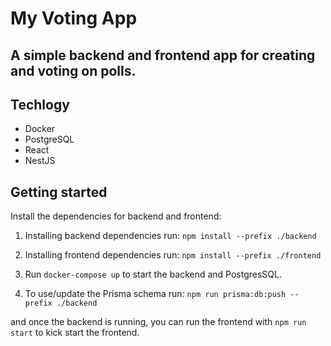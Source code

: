 # My Voting App

## A simple backend and frontend app for creating and voting on polls.

## Techlogy
- Docker
- PostgreSQL
- React
- NestJS

## Getting started

Install the dependencies for backend and frontend:

1) Installing backend dependencies run: `npm install --prefix ./backend`

2) Installing frontend dependencies run: `npm install --prefix ./frontend`

3) Run ```docker-compose up``` to start the backend and PostgresSQL.

4) To use/update the Prisma schema run: `npm run prisma:db:push --prefix ./backend`


and once the backend is running, you can run the frontend with ```npm run start``` to kick start the frontend.